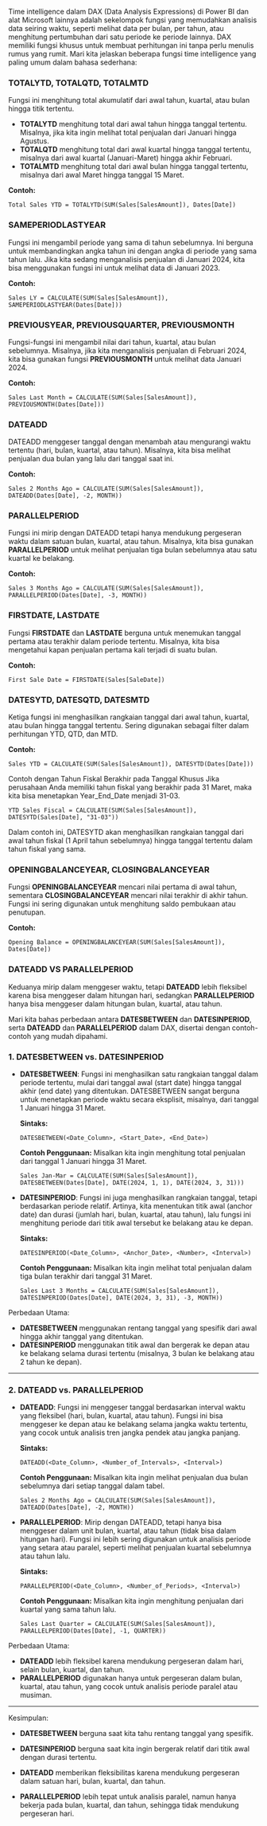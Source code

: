 Time intelligence dalam DAX (Data Analysis Expressions) di Power BI dan alat Microsoft lainnya adalah sekelompok fungsi yang memudahkan analisis data seiring waktu, seperti melihat data per bulan, per tahun, atau menghitung pertumbuhan dari satu periode ke periode lainnya. DAX memiliki fungsi khusus untuk membuat perhitungan ini tanpa perlu menulis rumus yang rumit. Mari kita jelaskan beberapa fungsi time intelligence yang paling umum dalam bahasa sederhana:

### **TOTALYTD, TOTALQTD, TOTALMTD**  
   Fungsi ini menghitung total akumulatif dari awal tahun, kuartal, atau bulan hingga titik tertentu.

   - **TOTALYTD** menghitung total dari awal tahun hingga tanggal tertentu. Misalnya, jika kita ingin melihat total penjualan dari Januari hingga Agustus.
   - **TOTALQTD** menghitung total dari awal kuartal hingga tanggal tertentu, misalnya dari awal kuartal (Januari-Maret) hingga akhir Februari.
   - **TOTALMTD** menghitung total dari awal bulan hingga tanggal tertentu, misalnya dari awal Maret hingga tanggal 15 Maret.

   **Contoh:** 
   ```dax
   Total Sales YTD = TOTALYTD(SUM(Sales[SalesAmount]), Dates[Date])
   ```

### **SAMEPERIODLASTYEAR**  
   Fungsi ini mengambil periode yang sama di tahun sebelumnya. Ini berguna untuk membandingkan angka tahun ini dengan angka di periode yang sama tahun lalu. Jika kita sedang menganalisis penjualan di Januari 2024, kita bisa menggunakan fungsi ini untuk melihat data di Januari 2023.

   **Contoh:**
   ```dax
   Sales LY = CALCULATE(SUM(Sales[SalesAmount]), SAMEPERIODLASTYEAR(Dates[Date]))
   ```

### **PREVIOUSYEAR, PREVIOUSQUARTER, PREVIOUSMONTH**  
   Fungsi-fungsi ini mengambil nilai dari tahun, kuartal, atau bulan sebelumnya. Misalnya, jika kita menganalisis penjualan di Februari 2024, kita bisa gunakan fungsi **PREVIOUSMONTH** untuk melihat data Januari 2024.

   **Contoh:**
   ```dax
   Sales Last Month = CALCULATE(SUM(Sales[SalesAmount]), PREVIOUSMONTH(Dates[Date]))
   ```

### **DATEADD**  
   DATEADD menggeser tanggal dengan menambah atau mengurangi waktu tertentu (hari, bulan, kuartal, atau tahun). Misalnya, kita bisa melihat penjualan dua bulan yang lalu dari tanggal saat ini.

   **Contoh:**
   ```dax
   Sales 2 Months Ago = CALCULATE(SUM(Sales[SalesAmount]), DATEADD(Dates[Date], -2, MONTH))
   ```

### **PARALLELPERIOD**  
   Fungsi ini mirip dengan DATEADD tetapi hanya mendukung pergeseran waktu dalam satuan bulan, kuartal, atau tahun. Misalnya, kita bisa gunakan **PARALLELPERIOD** untuk melihat penjualan tiga bulan sebelumnya atau satu kuartal ke belakang.

   **Contoh:**
   ```dax
   Sales 3 Months Ago = CALCULATE(SUM(Sales[SalesAmount]), PARALLELPERIOD(Dates[Date], -3, MONTH))
   ```

### **FIRSTDATE, LASTDATE**  
   Fungsi **FIRSTDATE** dan **LASTDATE** berguna untuk menemukan tanggal pertama atau terakhir dalam periode tertentu. Misalnya, kita bisa mengetahui kapan penjualan pertama kali terjadi di suatu bulan.

   **Contoh:**
   ```dax
   First Sale Date = FIRSTDATE(Sales[SaleDate])
   ```

### **DATESYTD, DATESQTD, DATESMTD**  
   Ketiga fungsi ini menghasilkan rangkaian tanggal dari awal tahun, kuartal, atau bulan hingga tanggal tertentu. Sering digunakan sebagai filter dalam perhitungan YTD, QTD, dan MTD.

   **Contoh:**
   ```dax
   Sales YTD = CALCULATE(SUM(Sales[SalesAmount]), DATESYTD(Dates[Date]))
   ```

   Contoh dengan Tahun Fiskal Berakhir pada Tanggal Khusus
Jika perusahaan Anda memiliki tahun fiskal yang berakhir pada 31 Maret, maka kita bisa menetapkan Year_End_Date menjadi 31-03.

   ```
   YTD Sales Fiscal = CALCULATE(SUM(Sales[SalesAmount]), DATESYTD(Sales[Date], "31-03"))
   ```
   Dalam contoh ini, DATESYTD akan menghasilkan rangkaian tanggal dari awal tahun fiskal (1 April tahun sebelumnya) hingga tanggal tertentu dalam tahun fiskal yang sama.

### **OPENINGBALANCEYEAR, CLOSINGBALANCEYEAR**  
   Fungsi **OPENINGBALANCEYEAR** mencari nilai pertama di awal tahun, sementara **CLOSINGBALANCEYEAR** mencari nilai terakhir di akhir tahun. Fungsi ini sering digunakan untuk menghitung saldo pembukaan atau penutupan.

   **Contoh:**
   ```dax
   Opening Balance = OPENINGBALANCEYEAR(SUM(Sales[SalesAmount]), Dates[Date])
   ```

### **DATEADD VS PARALLELPERIOD**  
   Keduanya mirip dalam menggeser waktu, tetapi **DATEADD** lebih fleksibel karena bisa menggeser dalam hitungan hari, sedangkan **PARALLELPERIOD** hanya bisa menggeser dalam hitungan bulan, kuartal, atau tahun.


Mari kita bahas perbedaan antara **DATESBETWEEN** dan **DATESINPERIOD**, serta **DATEADD** dan **PARALLELPERIOD** dalam DAX, disertai dengan contoh-contoh yang mudah dipahami.

### 1. **DATESBETWEEN vs. DATESINPERIOD**

- **DATESBETWEEN**: Fungsi ini menghasilkan satu rangkaian tanggal dalam periode tertentu, mulai dari tanggal awal (start date) hingga tanggal akhir (end date) yang ditentukan. DATESBETWEEN sangat berguna untuk menetapkan periode waktu secara eksplisit, misalnya, dari tanggal 1 Januari hingga 31 Maret.

  **Sintaks:**
  ```dax
  DATESBETWEEN(<Date_Column>, <Start_Date>, <End_Date>)
  ```

  **Contoh Penggunaan:**
  Misalkan kita ingin menghitung total penjualan dari tanggal 1 Januari hingga 31 Maret.

  ```dax
  Sales Jan-Mar = CALCULATE(SUM(Sales[SalesAmount]), DATESBETWEEN(Dates[Date], DATE(2024, 1, 1), DATE(2024, 3, 31)))
  ```

- **DATESINPERIOD**: Fungsi ini juga menghasilkan rangkaian tanggal, tetapi berdasarkan periode relatif. Artinya, kita menentukan titik awal (anchor date) dan durasi (jumlah hari, bulan, kuartal, atau tahun), lalu fungsi ini menghitung periode dari titik awal tersebut ke belakang atau ke depan.

  **Sintaks:**
  ```dax
  DATESINPERIOD(<Date_Column>, <Anchor_Date>, <Number>, <Interval>)
  ```

  **Contoh Penggunaan:**
  Misalkan kita ingin melihat total penjualan dalam tiga bulan terakhir dari tanggal 31 Maret.

  ```dax
  Sales Last 3 Months = CALCULATE(SUM(Sales[SalesAmount]), DATESINPERIOD(Dates[Date], DATE(2024, 3, 31), -3, MONTH))
  ```

Perbedaan Utama:
- **DATESBETWEEN** menggunakan rentang tanggal yang spesifik dari awal hingga akhir tanggal yang ditentukan.
- **DATESINPERIOD** menggunakan titik awal dan bergerak ke depan atau ke belakang selama durasi tertentu (misalnya, 3 bulan ke belakang atau 2 tahun ke depan).

---

### 2. **DATEADD vs. PARALLELPERIOD**

- **DATEADD**: Fungsi ini menggeser tanggal berdasarkan interval waktu yang fleksibel (hari, bulan, kuartal, atau tahun). Fungsi ini bisa menggeser ke depan atau ke belakang selama jangka waktu tertentu, yang cocok untuk analisis tren jangka pendek atau jangka panjang.

  **Sintaks:**
  ```dax
  DATEADD(<Date_Column>, <Number_of_Intervals>, <Interval>)
  ```

  **Contoh Penggunaan:**
  Misalkan kita ingin melihat penjualan dua bulan sebelumnya dari setiap tanggal dalam tabel.

  ```dax
  Sales 2 Months Ago = CALCULATE(SUM(Sales[SalesAmount]), DATEADD(Dates[Date], -2, MONTH))
  ```

- **PARALLELPERIOD**: Mirip dengan DATEADD, tetapi hanya bisa menggeser dalam unit bulan, kuartal, atau tahun (tidak bisa dalam hitungan hari). Fungsi ini lebih sering digunakan untuk analisis periode yang setara atau paralel, seperti melihat penjualan kuartal sebelumnya atau tahun lalu.

  **Sintaks:**
  ```dax
  PARALLELPERIOD(<Date_Column>, <Number_of_Periods>, <Interval>)
  ```

  **Contoh Penggunaan:**
  Misalkan kita ingin menghitung penjualan dari kuartal yang sama tahun lalu.

  ```dax
  Sales Last Quarter = CALCULATE(SUM(Sales[SalesAmount]), PARALLELPERIOD(Dates[Date], -1, QUARTER))
  ```

Perbedaan Utama:
- **DATEADD** lebih fleksibel karena mendukung pergeseran dalam hari, selain bulan, kuartal, dan tahun.
- **PARALLELPERIOD** digunakan hanya untuk pergeseran dalam bulan, kuartal, atau tahun, yang cocok untuk analisis periode paralel atau musiman.

---

Kesimpulan:

- **DATESBETWEEN** berguna saat kita tahu rentang tanggal yang spesifik.
- **DATESINPERIOD** berguna saat kita ingin bergerak relatif dari titik awal dengan durasi tertentu.
  
- **DATEADD** memberikan fleksibilitas karena mendukung pergeseran dalam satuan hari, bulan, kuartal, dan tahun.
- **PARALLELPERIOD** lebih tepat untuk analisis paralel, namun hanya bekerja pada bulan, kuartal, dan tahun, sehingga tidak mendukung pergeseran hari.



